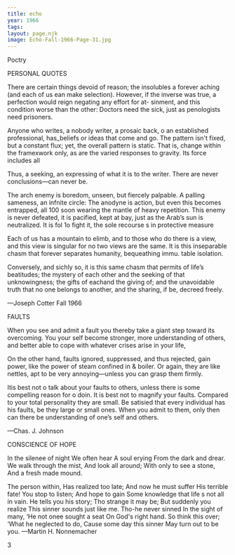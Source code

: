 ```yaml
---
title: echo
year: 1966
tags:
layout: page.njk
image: Echo-Fall-1966-Page-31.jpg
---
```

Poctry

PERSONAL QUOTES

There are certain things devoid of reason; the
insolubles a forever aching (and each of us ean
make selection). However, if the inverse was true,
a perfection would reign negating any effort for at-
sinment, and this condition worse than the other:
Doctors need the sick, just as penologists need
prisoners.

Anyone who writes, a nobody writer, a prosaic
back, o an established professional, has_beliefs or
ideas that come and go. The pattern isn't fixed, but a
constant flux; yet, the overall pattern is static. That is,
change within the framexwork only, as are the varied
responses to gravity. Its force includes all

Thus, a seeking, an expressing of what it is to the
writer. There are never conclusions—can never be.

The arch enemy is boredom, unseen, but fiercely
palpable. A palling sameness, an infnite circle: The
anodyne is action, but even this becomes entrapped, all
100 soon wearing the mantle of heavy repetition.
This enemy is never defeated, it is pacified, kept
at bay, just as the Arab’s sun is neutralized. It is fol
1o fight it, the sole recourse s in protective measure

Each of us has a mountain to elimb, and to those
who do there is a view, and this view is singular for no
two views are the same. It is this inseparable chasm
that forever separates humanity, bequeathing immu.
table isolation.

Conversely, and sichly so, it is this same chasm
that permits of life’s beatitudes; the mystery of each
other and the seeking of that unknowingness; the gifts
of eachand the giving of; and the unavoidable truth
that no one belongs to another, and the sharing, if
be, decreed freely.

—Joseph Cotter
Fall 1966

FAULTS

When you see and admit a fault you thereby
take a giant step toward its overcoming. You your
self become stronger, more understanding of others,
and better able to cope with whatever crises arise in
your life,

On the other hand, faults ignored, suppressed,
and thus rejected, gain power, like the power of
steam confined in & boiler. Or again, they are like
nettles, apt to be very annoying—unless you can
grasp them firmly.

Itis best not o talk about your faults to others,
unless there is some compelling reason for o doin.
It is best not to magnify your faults. Compared to
your total personality they are small. Be satisied
that every individual has his faults, be they large
or small ones. When you admit to them, only then
can there be understanding of one’s self and others.

—Chas. J. Johnson

CONSCIENCE OF HOPE

In the silenee of night
We often hear
A soul erying
From the dark and drear.
We walk through the mist,
And look all around;
With only to see a stone,
And a fresh made mound.

The person within,
Has realized too late;
And now he must suffer
His terrible fate!
You stop to listen;
And hope to gain
Some knowledge that life
s not all in vain.
He tells you his story;
Tho strange it may be;
But suddenly you realize
This sinner sounds just like me.
Tho-he never sinned
In the sight of many,
‘He not onee sought a seat
On God's right hand.
So think this over;
‘What he neglected to do,
Cause some day this sinner
May turn out to be you.
—Martin H. Nonnemacher

3


